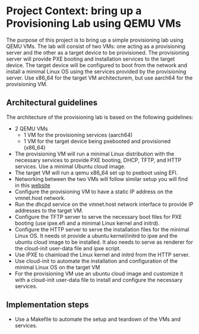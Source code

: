 # Project Context: bring up a Provisioning Lab using QEMU VMs

The purpose of this project is to bring up a simple provisioning lab using QEMU VMs. The lab will consist of two VMs: one acting as a provisioning server and the other as a target device to be provisioned. The provisioning server will provide PXE booting and installation services to the target device. The target device will be configured to boot from the network and install a minimal Linux OS using the services provided by the provisioning server. Use x86_64 for the target VM architecturem, but use aarch64 for the provisioning VM.

## Architectural guidelines

The architecture of the provisioning lab is based on the following guidelines:
- 2 QEMU VMs
  - 1 VM for the provisioning services (aarch64)
  - 1 VM for the target device being pxebooted and provisioned (x86_64)
- The provisioning VM will run a minimal Linux distribution with the necessary services to provide PXE booting, DHCP, TFTP, and HTTP services. Use a minimal Ubuntu cloud image.
- The target VM will run a qemu x86_64 set up to pxeboot using EFI.
- Networking between the two VMs will follow similar setup you will find in this [website](https://amf3.github.io/articles/virtualization/macos_qemu_networks/)
- Configure the provisioning VM to have a static IP address on the vmnet.host network.
- Run the dhcpd service on the vmnet.host network interface to provide IP addresses to the target VM.
- Configure the TFTP server to serve the necessary boot files for PXE booting (use ipxe.efi and a minimal Linux kernel and initrd).
- Configure the HTTP server to serve the installation files for the minimal Linux OS. It needs ot provide a ubuntu kernel/initrd to ipxe and the ubuntu cloud image to be installed. It also needs to serve as renderer for the cloud-init user-data file and ipxe script.
- Use iPXE to chainload the Linux kernel and initrd from the HTTP server.
- Use cloud-init to automate the installation and configuration of the minimal Linux OS on the target VM
- For the provisioning VM use an ubuntu cloud image and customize it with a cloud-init user-data file to install and configure the necessary services.

## Implementation steps
- Use a Makefile to automate the setup and teardown of the VMs and services.